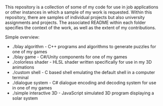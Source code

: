 This repository is a collection of some of my code for use in job applications or other instances in which a sample of my work is requested. Within this repository, there are samples of individual projects but also university assignments and projects. The associated README within each folder specifies the context of the work, as well as the extent of my contributions.

Simple overview:
- ./blay algorithm - C++ programs and algorithms to generate puzzles for one of my games
- ./blay game - C#/Unity components for one of my games
- ./colorless shader - HLSL shader written specifically for use in my 3D animations
- ./custom shell - C based shell emulating the default shell in a computer terminal
- ./dialogue system - C# dialogue encoding and decoding system for use in one of my games
- ./simple interactive 3D - JavaScript simulated 3D program displaying a solar system
